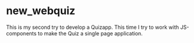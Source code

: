 # new_webquiz

This is my second try to develop a Quizapp. This time I try to work with JS-components to make the Quiz a single page application.

